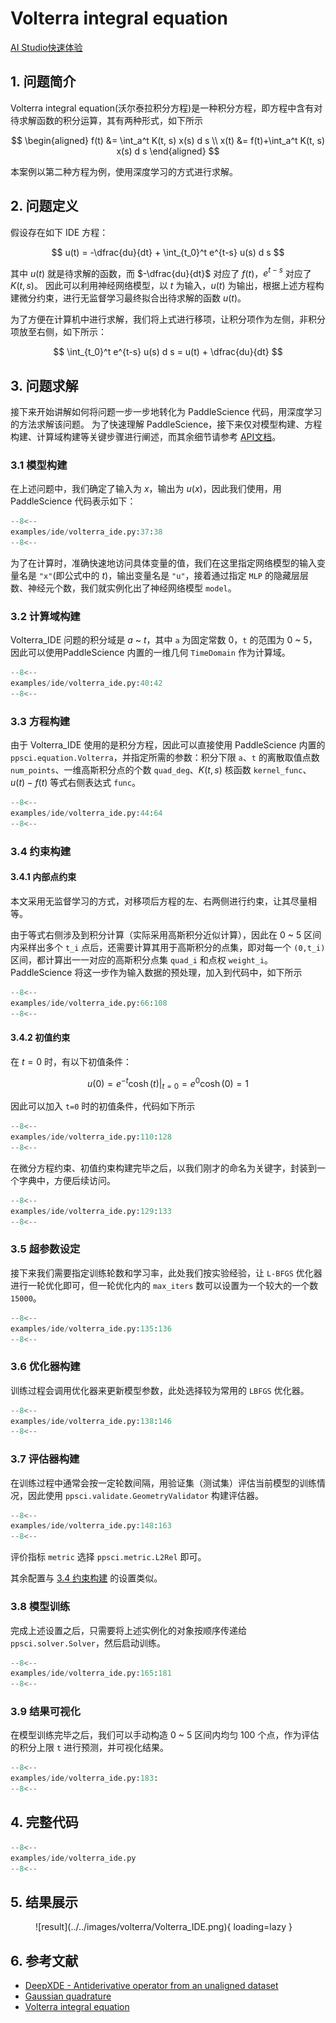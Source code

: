 # Volterra integral equation

<a href="TODO" class="md-button md-button--primary" style>AI Studio快速体验</a>

## 1. 问题简介

Volterra integral equation(沃尔泰拉积分方程)是一种积分方程，即方程中含有对待求解函数的积分运算，其有两种形式，如下所示

$$
\begin{aligned}
  f(t) &= \int_a^t K(t, s) x(s) d s \\
  x(t) &= f(t)+\int_a^t K(t, s) x(s) d s
\end{aligned}
$$

本案例以第二种方程为例，使用深度学习的方式进行求解。

## 2. 问题定义

假设存在如下 IDE 方程：

$$
u(t) = -\dfrac{du}{dt} + \int_{t_0}^t e^{t-s} u(s) d s
$$

其中 $u(t)$ 就是待求解的函数，而 $-\dfrac{du}{dt}$ 对应了 $f(t)$，$e^{t-s}$ 对应了 $K(t,s)$。
因此可以利用神经网络模型，以 $t$ 为输入，$u(t)$ 为输出，根据上述方程构建微分约束，进行无监督学习最终拟合出待求解的函数 $u(t)$。

为了方便在计算机中进行求解，我们将上式进行移项，让积分项作为左侧，非积分项放至右侧，如下所示：

$$
\int_{t_0}^t e^{t-s} u(s) d s = u(t) + \dfrac{du}{dt}
$$

## 3. 问题求解

接下来开始讲解如何将问题一步一步地转化为 PaddleScience 代码，用深度学习的方法求解该问题。
为了快速理解 PaddleScience，接下来仅对模型构建、方程构建、计算域构建等关键步骤进行阐述，而其余细节请参考 [API文档](../api/arch.md)。

### 3.1 模型构建

在上述问题中，我们确定了输入为 $x$，输出为 $u(x)$，因此我们使用，用 PaddleScience 代码表示如下：

``` py linenums="37"
--8<--
examples/ide/volterra_ide.py:37:38
--8<--
```

为了在计算时，准确快速地访问具体变量的值，我们在这里指定网络模型的输入变量名是 `"x"`(即公式中的 $t$)，输出变量名是 `"u"`，接着通过指定 `MLP` 的隐藏层层数、神经元个数，我们就实例化出了神经网络模型 `model`。

### 3.2 计算域构建

Volterra_IDE 问题的积分域是 $a$ ~ $t$，其中 `a` 为固定常数 0，`t` 的范围为 0 ~ 5，因此可以使用PaddleScience 内置的一维几何 `TimeDomain` 作为计算域。

``` py linenums="40"
--8<--
examples/ide/volterra_ide.py:40:42
--8<--
```

### 3.3 方程构建

由于 Volterra_IDE 使用的是积分方程，因此可以直接使用 PaddleScience 内置的 `ppsci.equation.Volterra`，并指定所需的参数：积分下限 `a`、`t` 的离散取值点数 `num_points`、一维高斯积分点的个数 `quad_deg`、$K(t,s)$ 核函数 `kernel_func`、$u(t) - f(t)$ 等式右侧表达式 `func`。

``` py linenums="44"
--8<--
examples/ide/volterra_ide.py:44:64
--8<--
```

### 3.4 约束构建

#### 3.4.1 内部点约束

本文采用无监督学习的方式，对移项后方程的左、右两侧进行约束，让其尽量相等。

由于等式右侧涉及到积分计算（实际采用高斯积分近似计算），因此在 0 ~ 5 区间内采样出多个 `t_i` 点后，还需要计算其用于高斯积分的点集，即对每一个 `(0,t_i)` 区间，都计算出一一对应的高斯积分点集 `quad_i` 和点权 `weight_i`。PaddleScience 将这一步作为输入数据的预处理，加入到代码中，如下所示

``` py linenums="66"
--8<--
examples/ide/volterra_ide.py:66:108
--8<--
```

#### 3.4.2 初值约束

在 $t=0$ 时，有以下初值条件：

$$
u(0) = e^{-t} \cosh(t)|_{t=0} = e^{0} \cosh(0) = 1
$$

因此可以加入 `t=0` 时的初值条件，代码如下所示

``` py linenums="110"
--8<--
examples/ide/volterra_ide.py:110:128
--8<--
```

在微分方程约束、初值约束构建完毕之后，以我们刚才的命名为关键字，封装到一个字典中，方便后续访问。

``` py linenums="129"
--8<--
examples/ide/volterra_ide.py:129:133
--8<--
```

### 3.5 超参数设定

接下来我们需要指定训练轮数和学习率，此处我们按实验经验，让 `L-BFGS` 优化器进行一轮优化即可，但一轮优化内的 `max_iters` 数可以设置为一个较大的一个数 `15000`。

``` py linenums="135"
--8<--
examples/ide/volterra_ide.py:135:136
--8<--
```

### 3.6 优化器构建

训练过程会调用优化器来更新模型参数，此处选择较为常用的 `LBFGS` 优化器。

``` py linenums="138"
--8<--
examples/ide/volterra_ide.py:138:146
--8<--
```

### 3.7 评估器构建

在训练过程中通常会按一定轮数间隔，用验证集（测试集）评估当前模型的训练情况，因此使用 `ppsci.validate.GeometryValidator` 构建评估器。

``` py linenums="148"
--8<--
examples/ide/volterra_ide.py:148:163
--8<--
```

评价指标 `metric` 选择 `ppsci.metric.L2Rel` 即可。

其余配置与 [3.4 约束构建](#34) 的设置类似。

### 3.8 模型训练

完成上述设置之后，只需要将上述实例化的对象按顺序传递给 `ppsci.solver.Solver`，然后启动训练。

``` py linenums="165"
--8<--
examples/ide/volterra_ide.py:165:181
--8<--
```

### 3.9 结果可视化

在模型训练完毕之后，我们可以手动构造 0 ~ 5 区间内均匀 100 个点，作为评估的积分上限 `t` 进行预测，并可视化结果。

``` py linenums="183"
--8<--
examples/ide/volterra_ide.py:183:
--8<--
```

## 4. 完整代码

``` py linenums="1" title="volterra_ide.py"
--8<--
examples/ide/volterra_ide.py
--8<--
```

## 5. 结果展示

<figure markdown>
  ![result](../../images/volterra/Volterra_IDE.png){ loading=lazy }
</figure>

## 6. 参考文献

- [DeepXDE - Antiderivative operator from an unaligned dataset](https://github.com/lululxvi/deepxde/blob/master/examples/pinn_forward/Volterra_IDE.py)
- [Gaussian quadrature](https://en.wikipedia.org/wiki/Gaussian_quadrature#Change_of_interval)
- [Volterra integral equation](https://en.wikipedia.org/wiki/Volterra_integral_equation)
